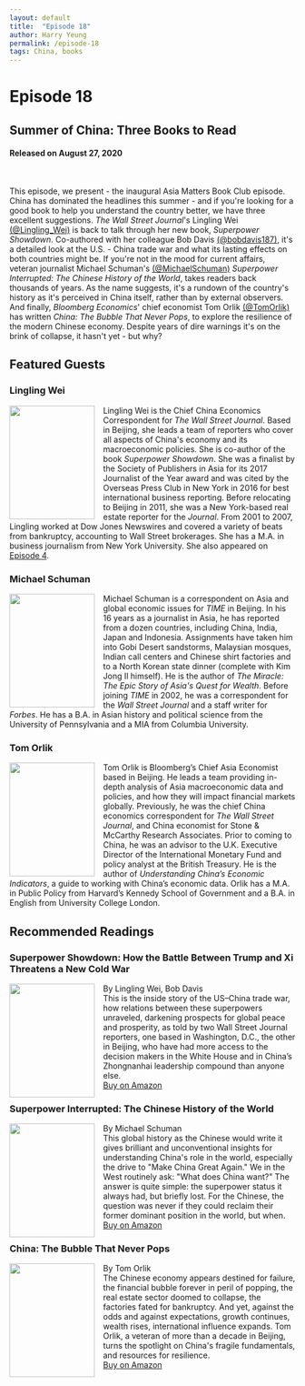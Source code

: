 ```yaml
---
layout: default
title:  "Episode 18"
author: Harry Yeung
permalink: /episode-18
tags: China, books
---
```


# Episode 18
## Summer of China: Three Books to Read
#### Released on August 27, 2020

<div id="buzzsprout-player-5177908"></div>
<script src="https://www.buzzsprout.com/699187/5177908-summer-of-china-three-books-to-read.js?container_id=buzzsprout-player-5177908&player=small" type="text/javascript" charset="utf-8"></script>
<br>

This episode, we present - the inaugural Asia Matters Book Club episode. China has dominated the headlines this summer - and if you're looking for a good book to help you understand the country better, we have three excellent suggestions. *The Wall Street Journal*'s Lingling Wei [(@Lingling_Wei)](https://twitter.com/Lingling_Wei) is back to talk through her new book, *Superpower Showdown*. Co-authored with her colleague Bob Davis [(@bobdavis187)](https://twitter.com/bobdavis187), it's a detailed look at the U.S. - China trade war and what its lasting effects on both countries might be. If you're not in the mood for current affairs, veteran journalist Michael Schuman's [(@MichaelSchuman)](https://twitter.com/MichaelSchuman) *Superpower Interrupted: The Chinese History of the World*, takes readers back thousands of years. As the name suggests, it's a rundown of the country's history as it's perceived in China itself, rather than by external observers. And finally, *Bloomberg Economics*' chief economist Tom Orlik [(@TomOrlik)](https://twitter.com/TomOrlik) has written *China: The Bubble That Never Pops*, to explore the resilience of the modern Chinese economy. Despite years of dire warnings it's on the brink of collapse, it hasn't yet - but why?

## Featured Guests

### Lingling Wei

<html>
<head>
<style>
img {
  float: left;
}
</style>
</head>
<body>

<p><img src="https://user-images.githubusercontent.com/67763587/89766872-b3dca280-daad-11ea-8b81-1f6cfd3214ea.png"
 style="width:150px;height:200px;margin-right:15px;">
Lingling Wei is the Chief China Economics Correspondent for <i>The Wall Street Journal</i>. Based in Beijing, she leads a team of reporters who cover all aspects of China's economy and its macroeconomic policies. She is co-author of the book <i>Superpower Showdown</i>. She was a finalist by the Society of Publishers in Asia for its 2017 Journalist of the Year award and was cited by the Overseas Press Club in New York in 2016 for best international business reporting. Before relocating to Beijing in 2011, she was a New York-based real estate reporter for the <i>Journal</i>. From 2001 to 2007, Lingling worked at Dow Jones Newswires and covered a variety of beats from bankruptcy, accounting to Wall Street brokerages. She has a M.A. in business journalism from New York University. She also appeared on <a href="/episode-4">Episode 4</a>. </p>

</body>
</html>

### Michael Schuman

<html>
<head>
<style>
img {
  float: left;
}
</style>
</head>
<body>

<p><img src="https://user-images.githubusercontent.com/67763587/91498710-205ced00-e875-11ea-8652-38eb54582cc9.png"
 style="width:150px;height:200px;margin-right:15px;">
Michael Schuman is a correspondent on Asia and global economic issues for <i>TIME</i> in Beijing. In his 16 years as a journalist in Asia, he has reported from a dozen countries, including China, India, Japan and Indonesia. Assignments have taken him into Gobi Desert sandstorms, Malaysian mosques, Indian call centers and Chinese shirt factories and to a North Korean state dinner (complete with Kim Jong Il himself). He is the author of <i>The Miracle: The Epic Story of Asia's Quest for Wealth</i>. Before joining <i>TIME</i> in 2002, he was a correspondent for the <i>Wall Street Journal</i> and a staff writer for <i>Forbes</i>. He has a B.A. in Asian history and political science from the University of Pennsylvania and a MIA from Columbia University.</p>

</body>
</html>

### Tom Orlik

<html>
<head>
<style>
img {
  float: left;
}
</style>
</head>
<body>

<p><img src="https://user-images.githubusercontent.com/67763587/91498814-4c786e00-e875-11ea-923c-202e59fda896.png"
 style="width:150px;height:200px;margin-right:15px;">
Tom Orlik is Bloomberg’s Chief Asia Economist based in Beijing. He leads a team providing in-depth analysis of Asia macroeconomic data and policies, and how they will impact financial markets globally. Previously, he was the chief China economics correspondent for <i>The Wall Street Journal</i>, and China economist for Stone & McCarthy Research Associates. Prior to coming to China, he was an advisor to the U.K. Executive Director of the International Monetary Fund and policy analyst at the British Treasury. He is the author of <i>Understanding China’s Economic Indicators</i>, a guide to working with China’s economic data. Orlik has a M.A. in Public Policy from Harvard’s Kennedy School of Government and a B.A. in English from University College London.</p>

</body>
</html>

## Recommended Readings

### Superpower Showdown: How the Battle Between Trump and Xi Threatens a New Cold War

<html>
<head>
<style>
img {
  float: left;
}
</style>
</head>
<body>

<p><img src="https://user-images.githubusercontent.com/67763587/91680612-9a54d680-eb00-11ea-868c-458f14c8864c.png"
 style="width:150px;height:200px;margin-right:15px;">
By Lingling Wei, Bob Davis
<br>This is the inside story of the US–China trade war, how relations between these superpowers  unraveled, darkening prospects for global peace and prosperity, as told by two Wall Street Journal reporters, one based in Washington, D.C., the other in Beijing, who have had more access to the decision makers in the White House and in China’s Zhongnanhai leadership compound than anyone else.
<br> <a href="https://www.amazon.com/Superpower-Showdown-Battle-Between-Threatens/dp/0062953052">Buy on Amazon</a>
</p>

</body>
</html>

### Superpower Interrupted: The Chinese History of the World

<html>
<head>
<style>
img {
  float: left;
}
</style>
</head>
<body>

<p><img src="https://user-images.githubusercontent.com/67763587/91681589-b8700600-eb03-11ea-87d8-a791f5ba1dac.png"
 style="width:150px;height:200px;margin-right:15px;">
By Michael Schuman
<br>This global history as the Chinese would write it gives brilliant and unconventional insights for understanding China's role in the world, especially the drive to "Make China Great Again." We in the West routinely ask: "What does China want?" The answer is quite simple: the superpower status it always had, but briefly lost. For the Chinese, the question was never if they could reclaim their former dominant position in the world, but when.
<br> <a href="https://www.amazon.com/Superpower-Interrupted-Chinese-History-World/dp/1541788346">Buy on Amazon</a>
</p>

</body>
</html>

### China: The Bubble That Never Pops

<html>
<head>
<style>
img {
  float: left;
}
</style>
</head>
<body>

<p><img src="https://user-images.githubusercontent.com/67763587/91681404-32ec5600-eb03-11ea-8235-00c531117b23.png"
 style="width:150px;height:200px;margin-right:15px;">
By Tom Orlik
<br>The Chinese economy appears destined for failure, the financial bubble forever in peril of popping, the real estate sector doomed to collapse, the factories fated for bankruptcy. And yet, against the odds and against expectations, growth continues, wealth rises, international influence expands. Tom Orlik, a veteran of more than a decade in Beijing, turns the spotlight on China's fragile fundamentals, and resources for resilience.
<br> <a href="https://www.amazon.com/China-Bubble-that-Never-Pops/dp/0190877405">Buy on Amazon</a>
</p>

</body>
</html>
